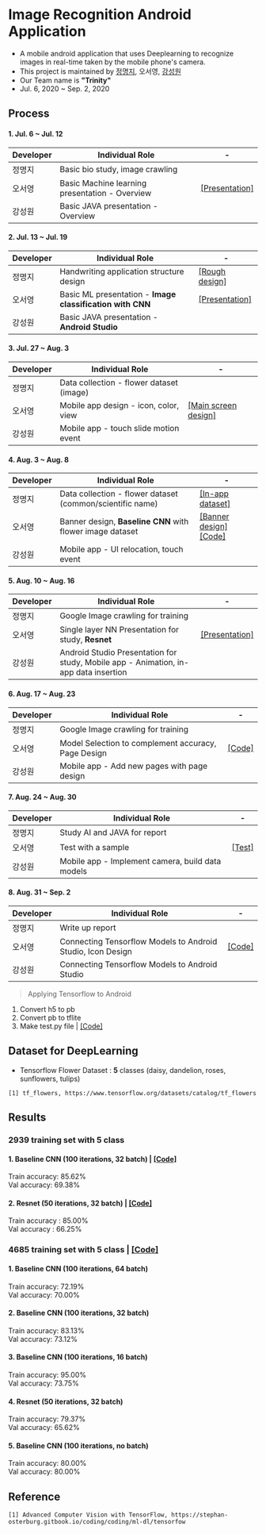 # Image Recognition Android Application
- A mobile android application that uses Deeplearning to recognize images in real-time taken by the mobile phone's camera.
- This project is maintained by [정명지](https://github.com/mongdii), 오서영, [강성원](https://github.com/Soric-stu)
- Our Team name is **"Trinity"**  
- Jul. 6, 2020 ~ Sep. 2, 2020

## Process
#### 1. Jul. 6 ~ Jul. 12

|Developer|Individual Role|-|
|---|------|------|
|정명지|Basic bio study, image crawling|
|오서영|Basic Machine learning presentation - Overview | [[Presentation]](https://github.com/OH-Seoyoung/Image_Recognition_Android_Application/blob/master/Presentation/20200710_basic_ML_1.pdf)|
|강성원|Basic JAVA presentation - Overview|  

#### 2. Jul. 13 ~ Jul. 19

|Developer|Individual Role|-|
|---|------|------|
|정명지|Handwriting application structure design | [[Rough design]](https://github.com/OH-Seoyoung/Image_Recognition_Android_Application/tree/master/Rough_Design)|
|오서영|Basic ML presentation - **Image classification with CNN** | [[Presentation]](https://github.com/OH-Seoyoung/Image_Recognition_Android_Application/blob/master/Presentation/20200710_basic_ML_2.pdf)|
|강성원|Basic JAVA presentation - **Android Studio**|  

#### 3. Jul. 27 ~ Aug. 3

|Developer|Individual Role|-|
|---|------|------|
|정명지|Data collection - flower dataset (image)|
|오서영|Mobile app design - icon, color, view | [[Main screen design]](https://github.com/OH-Seoyoung/Image_Recognition_Android_Application/tree/master/Main_Design/main_screen)|
|강성원|Mobile app - touch slide motion event|  

#### 4. Aug. 3 ~ Aug. 8

|Developer|Individual Role|-|
|---|------|------|
|정명지|Data collection - flower dataset (common/scientific name) | [[In-app dataset]](https://github.com/OH-Seoyoung/Image_Recognition_Android_Application/tree/master/In-app_Data)|
|오서영|Banner design, **Baseline CNN** with flower image dataset | [[Banner design]](https://github.com/OH-Seoyoung/Image_Recognition_Android_Application/tree/master/Main_Design/launch_screen)  [[Code]](https://github.com/OH-Seoyoung/Image_Recognition_Android_Application/blob/master/Image_recognition_DeepLearning_Models/20200807_baseline_CNN/Baseline_CNN.ipynb)|
|강성원|Mobile app - UI relocation, touch event|  

#### 5. Aug. 10 ~ Aug. 16

|Developer|Individual Role|-|
|---|------|------|
|정명지|Google Image crawling for training|
|오서영|Single layer NN Presentation for study, **Resnet** | [[Presentation]](https://github.com/OH-Seoyoung/Image_Recognition_Android_Application/blob/master/Presentation_for_study/20200816_basic_ML_3/20200816_Single_Layer_Neural_Network.ipynb) | [[Code]](https://github.com/OH-Seoyoung/Image_Recognition_Android_Application/blob/master/Image_recognition_DeepLearning_Models/20200816_Resnet_code/Resnet_with_flower_dataset.ipynb)|
|강성원|Android Studio Presentation for study, Mobile app - Animation, in-app data insertion|  

#### 6. Aug. 17 ~ Aug. 23

|Developer|Individual Role|-|
|---|------|------|
|정명지|Google Image crawling for training|
|오서영|Model Selection to complement accuracy, Page Design | [[Code]](https://github.com/OH-Seoyoung/Image_Recognition_Android_Application/tree/master/Image_recognition_DeepLearning_Models/20200823_Model_Selection_with_more_data) | [[Design]](https://github.com/OH-Seoyoung/Image_Recognition_Android_Application/tree/master/Main_Design)|
|강성원|Mobile app - Add new pages with page design|  

#### 7. Aug. 24 ~ Aug. 30

|Developer|Individual Role|-|
|---|------|------|
|정명지|Study AI and JAVA for report|
|오서영|Test with a sample | [[Test]](https://github.com/OH-Seoyoung/Image_Recognition_Android_Application/blob/master/Image_recognition_DeepLearning_Models/20200830_Model_Selection_Final/Test.ipynb)|
|강성원|Mobile app - Implement camera, build data models|  

#### 8. Aug. 31 ~ Sep. 2

|Developer|Individual Role|-|
|---|------|------|
|정명지|Write up report|
|오서영|Connecting Tensorflow Models to Android Studio, Icon Design | [[Code]](https://github.com/OH-Seoyoung/Image_Recognition_Android_Application/tree/master/Image_recognition_DeepLearning_Models/20200906_Connect_to_Android) | [[Icon]](https://github.com/OH-Seoyoung/Image_Recognition_Android_Application/tree/master/Main_Design/menu_icon)|
|강성원|Connecting Tensorflow Models to Android Studio|  

> Applying Tensorflow to Android
1. Convert h5 to pb
2. Convert pb to tflite  
3. Make test.py file | [[Code]](https://github.com/OH-Seoyoung/Image_Recognition_Android_Application/tree/master/Image_recognition_DeepLearning_Models/20201119_Test_in_Android)  

## Dataset for DeepLearning
- Tensorflow Flower Dataset : **5** classes (daisy, dandelion, roses, sunflowers, tulips)
```
[1] tf_flowers, https://www.tensorflow.org/datasets/catalog/tf_flowers
```

## Results  
### 2939 training set with 5 class
#### 1. Baseline **CNN** (100 iterations, 32 batch) | [[Code]](https://github.com/OH-Seoyoung/Image_Recognition_Android_Application/tree/master/Image_recognition_DeepLearning_Models/20200807_baseline_CNN_code)  
Train accuracy: 85.62%  
Val accuracy: 69.38%

#### 2. **Resnet** (50 iterations, 32 batch) | [[Code]](https://github.com/OH-Seoyoung/Image_Recognition_Android_Application/tree/master/Image_recognition_DeepLearning_Models/20200816_Resnet_code)  
Train accuracy : 85.00%  
Val accuracy : 66.25%

### 4685 training set with 5 class | [[Code]](https://github.com/OH-Seoyoung/Image_Recognition_Android_Application/tree/master/Image_recognition_DeepLearning_Models/20200823_Model_Selection_with_more_data)  
#### 1. Baseline **CNN** (100 iterations, 64 batch)  
Train accuracy: 72.19%  
Val accuracy: 70.00%  

#### 2. Baseline **CNN** (100 iterations, 32 batch)  
Train accuracy: 83.13%  
Val accuracy: 73.12%  

#### 3. Baseline **CNN** (100 iterations, 16 batch)  
Train accuracy: 95.00%  
Val accuracy: 73.75%  

#### 4. **Resnet** (50 iterations, 32 batch)  
Train accuracy: 79.37%  
Val accuracy: 65.62%  

#### 5. Baseline **CNN** (100 iterations, no batch)  
Train accuracy: 80.00%  
Val accuracy: 80.00%

## Reference
```
[1] Advanced Computer Vision with TensorFlow, https://stephan-osterburg.gitbook.io/coding/coding/ml-dl/tensorfow    
```




